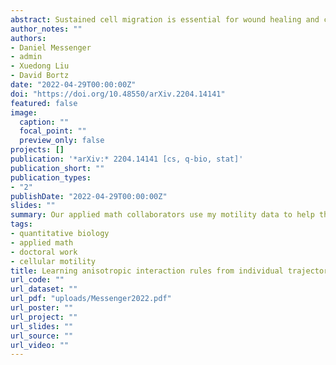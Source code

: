```yaml
---
abstract: Sustained cell migration is essential for wound healing and cancer metastasis. The epidermal growth factor receptor (EGFR) signaling cascade is known to drive cell migration and proliferation. While the signal transduction downstream of EGFR has been extensively investigated, our knowledge of the initiation and maintenance of EGFR signaling during cell migration remains limited. The metalloprotease TACE (tumor necrosis factor alpha converting enzyme) is responsible for producing active EGFR family ligands in the via ligand shedding. Sustained TACE activity may perpetuate EGFR signaling and reduce a cell’s reliance on exogenous growth factors. Using a cultured keratinocyte model system, we show that depletion of α-catenin perturbs adherens junctions, enhances cell proliferation and motility, and decreases dependence on exogenous growth factors. We show that the underlying mechanism for these observed phenotypical changes depends on enhanced autocrine/paracrine release of the EGFR ligand transforming growth factor alpha in a TACE-dependent manner. We demonstrate that proliferating keratinocyte epithelial cell clusters display waves of oscillatory extracellular signal–regulated kinase (ERK) activity, which can be eliminated by TACE knockout, suggesting that these waves of oscillatory ERK activity depend on autocrine/paracrine signals produced by TACE. These results provide new insights into the regulatory role of adherens junctions in initiating and maintaining autocrine/paracrine signaling with relevance to wound healing and cellular transformation.
author_notes: ""
authors:
- Daniel Messenger
- admin
- Xuedong Liu
- David Bortz
date: "2022-04-29T00:00:00Z"
doi: "https://doi.org/10.48550/arXiv.2204.14141"
featured: false
image:
  caption: ""
  focal_point: ""
  preview_only: false
projects: []
publication: '*arXiv:* 2204.14141 [cs, q-bio, stat]'
publication_short: ""
publication_types:
- "2"
publishDate: "2022-04-29T00:00:00Z"
slides: ""
summary: Our applied math collaborators use my motility data to help them understand how and why cells move in populations with more than one cell type.
tags:
- quantitative biology
- applied math
- doctoral work
- cellular motility
title: Learning anisotropic interaction rules from individual trajectories in a heterogeneous cellular population
url_code: ""
url_dataset: ""
url_pdf: "uploads/Messenger2022.pdf"
url_poster: ""
url_project: ""
url_slides: ""
url_source: ""
url_video: ""
---
```

